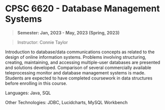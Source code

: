 # CPSC 6620 - Database Management Systems

>**Semester: Jan, 2023 - May, 2023 (Spring, 2023)**

>Instructor: Connie Taylor

Introduction to database/data communications concepts as related to the design of online information systems. Problems involving structuring, creating, maintaining, and accessing multiple-user databases are presented and solutions developed. Comparison of several commercially available teleprocessing monitor and database management systems is made. Students are expected to have completed coursework in data structures before enrolling in this course.

Languages: Java, SQL

Other Technologies: JDBC, Lucidcharts, MySQL Workbench
